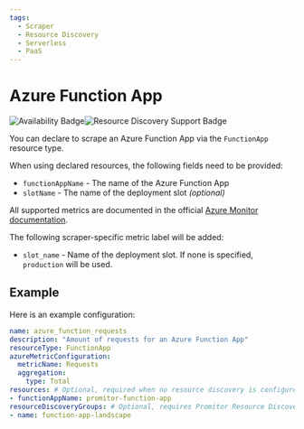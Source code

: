 ```yaml
---
tags:
  - Scraper
  - Resource Discovery
  - Serverless
  - PaaS
---
```


# Azure Function App

![Availability Badge](https://img.shields.io/badge/Available%20Starting-v1.2-green.svg)![Resource Discovery Support Badge](https://img.shields.io/badge/Support%20for%20Resource%20Discovery-Yes-green.svg)

You can declare to scrape an Azure Function App via the `FunctionApp` resource
type.

When using declared resources, the following fields need to be provided:

- `functionAppName` - The name of the Azure Function App
- `slotName` - The name of the deployment slot *(optional)*

All supported metrics are documented in the official [Azure Monitor documentation](https://learn.microsoft.com/en-us/azure/azure-monitor/essentials/metrics-supported#microsoftwebsites-functions).

The following scraper-specific metric label will be added:

- `slot_name` - Name of the deployment slot. If none is specified, `production` will be used.

## Example

Here is an example configuration:

```yaml
name: azure_function_requests
description: "Amount of requests for an Azure Function App"
resourceType: FunctionApp
azureMetricConfiguration:
  metricName: Requests
  aggregation:
    type: Total
resources: # Optional, required when no resource discovery is configured
- functionAppName: promitor-function-app
resourceDiscoveryGroups: # Optional, requires Promitor Resource Discovery agent (https://docs.promitor.io/latest/how-it-works#using-resource-discovery)
- name: function-app-landscape
```
